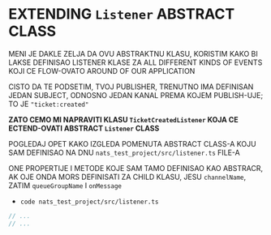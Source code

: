 # EXTENDING `Listener` ABSTRACT CLASS

MENI JE DAKLE ZELJA DA OVU ABSTRAKTNU KLASU, KORISTIM KAKO BI LAKSE DEFINISAO LISTENER KLASE ZA ALL DIFFERENT KINDS OF EVENTS KOJI CE FLOW-OVATO AROUND OF OUR APPLICATION  

CISTO DA TE PODSETIM, TVOJ PUBLISHER, TRENUTNO IMA DEFINISAN JEDAN SUBJECT, ODNOSNO JEDAN KANAL PREMA KOJEM PUBLISH-UJE; TO JE `"ticket:created"`

**ZATO CEMO MI NAPRAVITI KLASU `TicketCreatedListener` KOJA CE ECTEND-OVATI ABSTRACT `Listener` CLASS**

POGLEDAJ OPET KAKO IZGLEDA POMENUTA ABSTRACT CLASS-A KOJU SAM DEFINISAO NA DNU `nats_test_project/src/listener.ts` FILE-A

ONE PROPERTIJE I METODE KOJE SAM TAMO DEFINISAO KAO ABSTRACR, AK OJE ONDA MORS DEFINISATI ZA CHILD KLASU, JESU `channelName`, ZATIM `queueGroupName` I `onMessage`

- `code nats_test_project/src/listener.ts`

```ts
// ...
// ...






```
